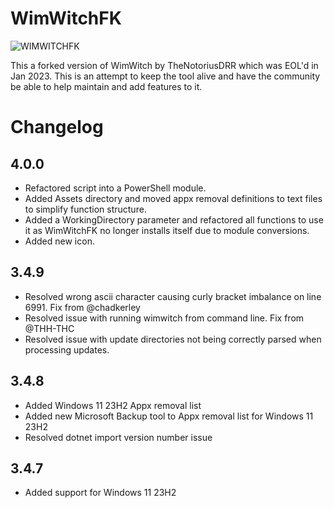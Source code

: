 # WimWitchFK

![WIMWITCHFK](https://i.imgur.com/WGNLA48.png)

This a forked version of WimWitch by TheNotoriusDRR which was EOL'd in Jan 2023. This is an attempt to keep the tool alive and have the community be able to help maintain and add features to it.

# Changelog

## 4.0.0

- Refactored script into a PowerShell module.
- Added Assets directory and moved appx removal definitions to text files to simplify function structure.
- Added a WorkingDirectory parameter and refactored all functions to use it as WimWitchFK no longer installs itself due to module conversions.
- Added new icon.

## 3.4.9

- Resolved wrong ascii character causing curly bracket imbalance on line 6991. Fix from @chadkerley
- Resolved issue with running wimwitch from command line. Fix from @THH-THC
- Resolved issue with update directories not being correctly parsed when processing updates.

## 3.4.8

- Added Windows 11 23H2 Appx removal list
- Added new Microsoft Backup tool to Appx removal list for Windows 11 23H2
- Resolved dotnet import version number issue

## 3.4.7

- Added support for Windows 11 23H2
